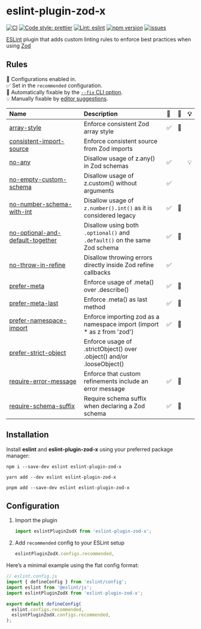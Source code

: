 # eslint-plugin-zod-x

[![CI][CIBadge]][CIURL]
[![Code style: prettier][CodeStyleBadge]][CodeStyleURL]
[![Lint: eslint][lintBadge]][lintURL]
[![npm version][npmVersionBadge]][npmVersionURL]
[![issues][issuesBadge]][issuesURL]

[CIBadge]: https://img.shields.io/github/actions/workflow/status/marcalexiei/eslint-plugin-zod-x/ci.yml?style=for-the-badge&logo=github&event=push&label=CI
[CIURL]: https://github.com/marcalexiei/eslint-plugin-zod-x/actions/workflows/CI.yml/badge.svg
[CodeStyleBadge]: https://img.shields.io/badge/code_style-prettier-ff69b4.svg?style=for-the-badge&logo=prettier
[CodeStyleURL]: https://prettier.io
[npmVersionBadge]: https://img.shields.io/npm/v/eslint-plugin-zod-x.svg?style=for-the-badge&logo=npm
[npmVersionURL]: https://www.npmjs.com/package/eslint-plugin-zod-x
[lintBadge]: https://img.shields.io/badge/lint-eslint-3A33D1?logo=eslint&style=for-the-badge
[lintURL]: https://eslint.org
[issuesBadge]: https://img.shields.io/github/issues/marcalexiei/eslint-plugin-zod-x.svg?style=for-the-badge
[issuesURL]: https://github.com/marcalexiei/eslint-plugin-zod-x/issues

[ESLint](https://eslint.org) plugin that adds custom linting rules to enforce best practices when using [Zod](https://github.com/colinhacks/zod)

## Rules

<!-- begin auto-generated rules list -->

💼 Configurations enabled in.\
✅ Set in the `recommended` configuration.\
🔧 Automatically fixable by the [`--fix` CLI option](https://eslint.org/docs/user-guide/command-line-interface#--fix).\
💡 Manually fixable by [editor suggestions](https://eslint.org/docs/latest/use/core-concepts#rule-suggestions).

| Name                                                                               | Description                                                               | 💼  | 🔧  | 💡  |
| :--------------------------------------------------------------------------------- | :------------------------------------------------------------------------ | :-- | :-- | :-- |
| [array-style](docs/rules/array-style.md)                                           | Enforce consistent Zod array style                                        | ✅  | 🔧  |     |
| [consistent-import-source](docs/rules/consistent-import-source.md)                 | Enforce consistent source from Zod imports                                |     |     |     |
| [no-any](docs/rules/no-any.md)                                                     | Disallow usage of z.any() in Zod schemas                                  | ✅  |     | 💡  |
| [no-empty-custom-schema](docs/rules/no-empty-custom-schema.md)                     | Disallow usage of z.custom() without arguments                            | ✅  |     |     |
| [no-number-schema-with-int](docs/rules/no-number-schema-with-int.md)               | Disallow usage of `z.number().int()` as it is considered legacy           | ✅  | 🔧  |     |
| [no-optional-and-default-together](docs/rules/no-optional-and-default-together.md) | Disallow using both `.optional()` and `.default()` on the same Zod schema | ✅  | 🔧  |     |
| [no-throw-in-refine](docs/rules/no-throw-in-refine.md)                             | Disallow throwing errors directly inside Zod refine callbacks             | ✅  |     |     |
| [prefer-meta](docs/rules/prefer-meta.md)                                           | Enforce usage of .meta() over .describe()                                 | ✅  | 🔧  |     |
| [prefer-meta-last](docs/rules/prefer-meta-last.md)                                 | Enforce .meta() as last method                                            | ✅  | 🔧  |     |
| [prefer-namespace-import](docs/rules/prefer-namespace-import.md)                   | Enforce importing zod as a namespace import (import \* as z from 'zod')   | ✅  | 🔧  |     |
| [prefer-strict-object](docs/rules/prefer-strict-object.md)                         | Enforce usage of .strictObject() over .object() and/or .looseObject()     |     |     |     |
| [require-error-message](docs/rules/require-error-message.md)                       | Enforce that custom refinements include an error message                  | ✅  | 🔧  |     |
| [require-schema-suffix](docs/rules/require-schema-suffix.md)                       | Require schema suffix when declaring a Zod schema                         | ✅  | 🔧  |     |

<!-- end auto-generated rules list -->

## Installation

Install **eslint** and **eslint-plugin-zod-x** using your preferred package manager:

```shell
npm i --save-dev eslint eslint-plugin-zod-x
```

```shell
yarn add --dev eslint eslint-plugin-zod-x
```

```shell
pnpm add --save-dev eslint eslint-plugin-zod-x
```

## Configuration

1. Import the plugin

   ```ts
   import eslintPluginZodX from 'eslint-plugin-zod-x';
   ```

2. Add `recommended` config to your ESLint setup

   ```ts
   eslintPluginZodX.configs.recommended,
   ```

Here’s a minimal example using the flat config format:

```ts
// eslint.config.js
import { defineConfig } from 'eslint/config';
import eslint from '@eslint/js';
import eslintPluginZodX from 'eslint-plugin-zod-x';

export default defineConfig(
  eslint.configs.recommended,
  eslintPluginZodX.configs.recommended,
);
```

